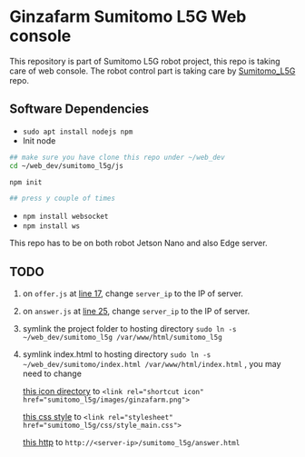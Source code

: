 # Ginzafarm Sumitomo L5G Web console

This repository is part of Sumitomo L5G robot project, this repo is taking care of web console. The robot control part is taking care by [Sumitomo_L5G](https://github.com/attraclab/Sumitomo_L5G) repo.

## Software Dependencies

- `sudo apt install nodejs npm`
- Init node
```sh
## make sure you have clone this repo under ~/web_dev
cd ~/web_dev/sumitomo_l5g/js

npm init

## press y couple of times

```
- `npm install websocket`
- `npm install ws`

This repo has to be on both robot Jetson Nano and also Edge server.

## TODO

1. on `offer.js` at [line 17](https://github.com/attraclab/sumitomo_l5g_web_console/blob/e0a33142d276808ce6a0a4e65c25c318c344120a/js/offer.js#L17), change `server_ip` to the IP of server.
2. on `answer.js` at [line 25](https://github.com/attraclab/sumitomo_l5g_web_console/blob/e0a33142d276808ce6a0a4e65c25c318c344120a/js/answer.js#L25), change `server_ip` to the IP of server.
3. symlink the project folder to hosting directory `sudo ln -s ~/web_dev/sumitomo_l5g /var/www/html/sumitomo_l5g`
4. symlink index.html to hosting directory `sudo ln -s ~/web_dev/sumitomo/index.html /var/www/html/index.html` , you may need to change 
    
    [this icon directory](https://github.com/attraclab/sumitomo_l5g_web_console/blob/e0a33142d276808ce6a0a4e65c25c318c344120a/index.html#L7) to `<link rel="shortcut icon" href="sumitomo_l5g/images/ginzafarm.png">`
    
    [this css style](https://github.com/attraclab/sumitomo_l5g_web_console/blob/e0a33142d276808ce6a0a4e65c25c318c344120a/index.html#L9) to `<link rel="stylesheet" href="sumitomo_l5g/css/style_main.css">`
   
    [this http](https://github.com/attraclab/sumitomo_l5g_web_console/blob/e0a33142d276808ce6a0a4e65c25c318c344120a/index.html#L27) to `http://<server-ip>/sumitomo_l5g/answer.html`